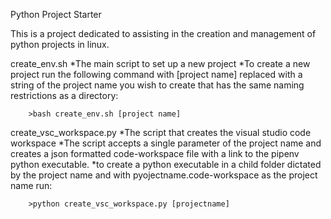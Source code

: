 Python Project Starter


This is a project dedicated to assisting in the creation and management of python projects in linux.

create_env.sh
    *The main script to set up a new project
    *To create a new project run the following command with [project name] replaced with a string of the project name you wish to create that has the same naming restrictions as a directory:
        
        >bash create_env.sh [project name]

create_vsc_workspace.py
    *The script that creates the visual studio code workspace
    *The script accepts a single parameter of the project name and creates a json formatted code-workspace file with a link to the pipenv python executable.
    *to create a python executable in a child folder dictated by the project name and with pyojectname.code-workspace as the project name run: 
    
        >python create_vsc_workspace.py [projectname]
